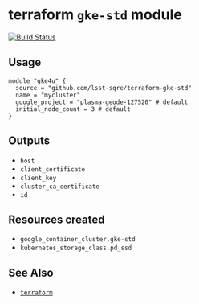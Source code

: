 terraform `gke-std` module
===

[![Build Status](https://travis-ci.org/lsst-sqre/terraform-gke-std.png)](https://travis-ci.org/lsst-sqre/terraform-gke-std)

Usage
---

    module "gke4u" {
      source = "github.com/lsst-sqre/terraform-gke-std"
      name = "mycluster"
      google_project = "plasma-geode-127520" # default
      initial_node_count = 3 # default
    }

Outputs
---

* `host`
* `client_certificate`
* `client_key`
* `cluster_ca_certificate`
* `id`

Resources created
---

* `google_container_cluster.gke-std`
* `kubernetes_storage_class.pd_ssd`

See Also
---

* [`terraform`](https://www.terraform.io/)
